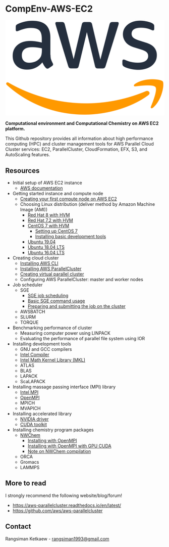 # CompEnv-AWS-EC2

![aws-logo](images/1200px-Amazon_Web_Services_Logo.svg.png)

**Computational environment and Computational Chemistry on AWS EC2 platform.**

This Github repository provides all information about high performance computing (HPC) and cluster management tools for AWS Parallel Cloud Cluster services: EC2, ParallelCluster, CloudFormation, EFX, S3, and AutoScaling features.

## Resources

- Initial setup of AWS EC2 instance
  - [AWS documentation](https://aws-parallelcluster.readthedocs.io/en/latest/) 
- Getting started instance and compute node
  - [Creating your first compute node on AWS EC2](create-instance-on-aws-ec2.md)
  - Choosing Linux distribution (deliver method by Amazon Machine Image (AMI))
    - [Red Hat 8 with HVM](https://aws.amazon.com/marketplace/pp/B07T4SQ5RZ?qid=1572577369870&sr=0-1&ref_=srh_res_product_title)
    - [Red Hat 7.2 with HVM](https://aws.amazon.com/marketplace/pp/B019NS7T5I?qid=1572577369870&sr=0-2&ref_=srh_res_product_title)
    - [CentOS 7 with HVM](https://aws.amazon.com/marketplace/pp/Centosorg-CentOS-7-x8664-with-Updates-HVM/B00O7WM7QW)
      - [Setting up CentOS 7](setup-centos-7.md)
      - [Installing basic development tools](install-basic-tools-centos.md)
    - [Ubuntu 19.04](https://aws.amazon.com/marketplace/pp/B07RF8N2K2?qid=1572577464695&sr=0-9&ref_=srh_res_product_title)
    - [Ubuntu 18.04 LTS](https://aws.amazon.com/marketplace/pp/B07CQ33QKV?qid=1572577464695&sr=0-1&ref_=srh_res_product_title)
    - [Ubuntu 16.04 LTS](https://aws.amazon.com/marketplace/pp/B01JBL2M0O?qid=1572577464695&sr=0-2&ref_=srh_res_product_title)
- Creating cloud cluster
  - [Installing AWS CLI](install-aws-cli.md)
  - [Installing AWS ParallelCluster](install-aws-parallelcluster.md)
  - [Creating virtual parallel cluster](create-parallel-cluster.md)
  - Configuring AWS ParallelCluster: master and worker nodes
- Job scheduler
  - SGE
    - [SGE job scheduling](sge-job-scheduling.md)
    - [Basic SGE command usage](sge-basic-usage.md)
    - [Preparing and submitting the job on the cluster](sge-prepare-job-script.md)
  - AWSBATCH
  - SLURM
  - TORQUE
- Benchmarking performance of cluster
  - Measuring computer power using LINPACK
  - Evaluating the performance of parallel file system using IOR
- Installing development tools
  - GNU and GCC compilers
  - [Intel Compiler](install-intel-library.md)
  - [Intel Math Kernel Library (MKL)](install-intel-library.md)
  - ATLAS
  - BLAS
  - LAPACK
  - ScaLAPACK
- Installing massage passing interface (MPI) library
  - [Intel MPI](install-intel-library.md)
  - [OpenMPI](install-openmpi.md)
  - MPICH
  - MVAPICH
- Installing accelerated library
  - [NVIDIA driver](install-nvidia-driver-and-cuda-toolkit.md)
  - [CUDA toolkit](install-nvidia-driver-and-cuda-toolkit.md)
- Installing chemistry program packages
  - [NWChem](./nwchem)
    - [Installing with OpenMPI](nwchem/install-nwchem-openmpi.md)
    - [Installing with OpenMPI with GPU CUDA](nwchem/install-nwchem-openmpi-gpu.md)
    - [Note on NWChem compilation](nwchem/note-on-nwchem.md)
  - ORCA
  - Gromacs
  - LAMMPS

## More to read

I strongly recommend the following website/blog/forum!

- https://aws-parallelcluster.readthedocs.io/en/latest/
- https://github.com/aws/aws-parallelcluster

## Contact

Rangsiman Ketkaew - rangsiman1993@gmail.com
